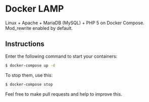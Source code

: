 
# Docker LAMP
Linux + Apache + MariaDB (MySQL) + PHP 5 on Docker Compose. Mod_rewrite enabled by default.

## Instructions

Enter the following command to start your containers:
```bash
$ docker-compose up -d
```

To stop them, use this:
```bash
$ docker-compose stop
```

Feel free to make pull requests and help to improve this.
